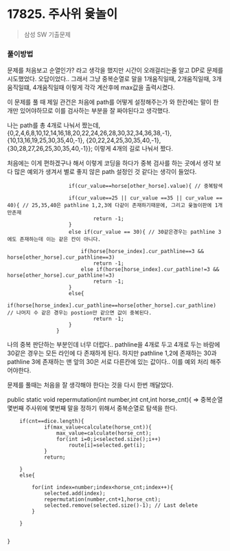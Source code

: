 # 17825. 주사위 윷놀이

> 삼성 SW 기출문제

### 풀이방법

문제를 처음보고 순열인가? 라고 생각을 했지만 시간이 오래걸리는줄 알고 DP로 문제를 시도했었다. 오답이었다..
그래서 그냥 중복순열로 말을 1개움직일때, 2개움직일때, 3개움직일떄, 4개움직일때 이렇게 각각 계산후에 max값을 출력시켰다.

이 문제를 풀 때 제일 관건은 처음에 path를 어떻게 설정해주는가 와 한칸에는 말이 한개만 있어야하므로 이를 검사하는 부분을 잘 짜야된다고 생각했다.

나는 path를 총 4개로 나눠서 짰는데, 
{0,2,4,6,8,10,12,14,16,18,20,22,24,26,28,30,32,34,36,38,-1},
            {10,13,16,19,25,30,35,40,-1},
            {20,22,24,25,30,35,40,-1},
            {30,28,27,26,25,30,35,40,-1}}; 이렇게 4개의 길로 나눠서 짰다. 
            

 처음에는 이게 편하겠구나 해서 이렇게 코딩을 하다가 중복 검사를 하는 곳에서 생각 보다 많은 예외가 생겨서 별로 좋지 않은 path 설정인 것 같다는 생각이 들었다.


                        if(cur_value==horse[other_horse].value){ // 중복탐색

                        if(cur_value==25 || cur_value ==35 || cur_value == 40){ // 25,35,40은 pathline 1,2,3에 다같이 존재하기때문에, 그리고 윷놀이판에 1개만존재
                                return -1;
                        }
                        else if(cur_value == 30){ // 30같은경우는 pathline 3에도 존재하는데 이는 같은 칸이 아니다.

                            if(horse[horse_index].cur_pathline==3 && horse[other_horse].cur_pathline==3)
                                return -1;
                            else if(horse[horse_index].cur_pathline!=3 && horse[other_horse].cur_pathline!=3)
                                return -1;
                        }
                        else{
                            if(horse[horse_index].cur_pathline==horse[other_horse].cur_pathline) // 나머지 수 같은 경우는 postion만 같으면 값이 중복된다.
                                return -1;
                        }
                    }

나의 중복 판단하는 부분인데 너무 더럽다.. pathline을 4개로 두고 4개로 두는 바람에 30같은 경우는 모든 라인에 다 존재하게 된다.
하지만  pathline 1,2에 존재하는 30과 pathline 3에 존재하는 맨 앞의 30은 서로 다른칸에 있는 값이다.. 이를 예외 처리 해주어야한다.


문제를 풀때는 처음을 잘 생각해야 한다는 것을 다시 한번 깨달았다.


public static void repermutation(int number,int cnt,int horse_cnt){  => 중복순열 몇번째 주사위에 몇번째 말을 정하기 위해서 중복순열로 탐색을 한다.

        if(cnt==dice.length){
                if(max_value<calculate(horse_cnt)){
                    max_value=calculate(horse_cnt);
                    for(int i=0;i<selected.size();i++)
                        route[i]=selected.get(i);
                }
                return;

        }
        else{

            for(int index=number;index<horse_cnt;index++){
                selected.add(index);
                repermutation(number,cnt+1,horse_cnt);
                selected.remove(selected.size()-1); // Last delete
            }

        }


    }



